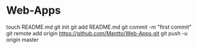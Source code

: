 Web-Apps
========
touch README.md
git init
git add README.md
git commit -m "first commit"
git remote add origin https://github.com/Mantto/Web-Apps.git
git push -u origin master
